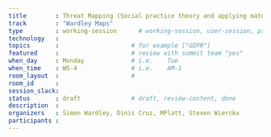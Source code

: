 ```yaml
---
title        : Threat Mapping (Social practice theory and applying maturity mapping) 
track        : "Wardley Maps"
type         : working-session      # working-session, user-session, product-session
technology   :
topics       :                    # for example ["GDPR"]
featured     :                    # review with summit team "yes"
when_day     : Monday             # i.e.    Tue
when_time    : WS-4               # i.e.    AM-1
room_layout  :                    #
room_id      : 
session_slack: 
status       : draft              # draft, review-content, done
description  :
organizers   : Simon Wardley, Dinis Cruz, MPlatt, Steven Wierckx
participants :
---
```



<!--(add intro)

## WHY

(...)

## What

(...)

## Outcomes

(...)

## References

(...)


## Previous-->
